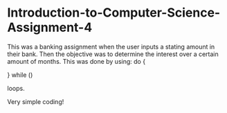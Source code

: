 # Introduction-to-Computer-Science-Assignment-4

This was a banking assignment when the user inputs a stating amount in their bank.
Then the objective was to determine the interest over a certain amount of months. 
This was done by using:
do {

} while ()  

loops. 

Very simple coding!
